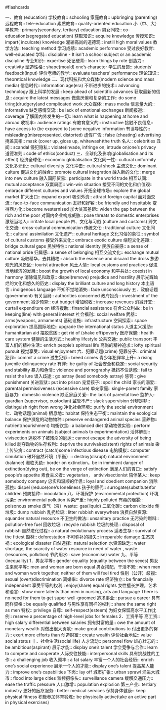 #flashcards 

一、教育 (education)
学校教育:: schooling <!--SR:!2023-12-29-20-23,10.9,243-->
家庭教育:: upbringing (parenting) <!--SR:!2023-12-31-20-14,12.9,243-->
远程教育:: tele-education <!--SR:!2023-12-31-20-33,12.9,243-->
素质教育:: quality-oriented education <!--SR:!2023-12-31-20-12,12.9,243-->
小（中、大）学教育:: primary(secondary, tertiary) education <!--SR:!2023-12-13-17-20,2.4,243-->
男女同校:: co-education(segregated education) <!--SR:!2023-12-28-20-15,9.9,243-->
获取知识:: acquire knowledge <!--SR:!2023-12-13-17-20,2.4,243-->
传授知识:: impart( inculcate) knowledge <!--SR:!2023-12-11-22-53,1,230-->
灌输高尚的道德观:: instill high moral values <!--SR:!2023-12-20-05-50,1.3,203-->
教学方法:: teaching method <!--SR:!2023-12-31-20-04,12.9,243-->
学习成绩:: academic performance <!--SR:!2023-12-11-22-55,1,230-->
受过良好教育:: well-educated <!--SR:!2023-12-13-17-39,2.4,243-->
学科:: discipline - It isn't a school subject or an academic discipline <!--SR:!2023-12-13-17-26,2.4,243-->
专业知识:: expertise <!--SR:!2023-12-31-19-12,12.9,243-->
死记硬背:: learn things by rote <!--SR:!2023-12-13-10-55,2.5,250-->
创造力:: creativity <!--SR:!2023-12-13-22-14,2.4,243-->
塑造性格:: shape(mould) one’s character <!--SR:!2023-12-13-10-55,2.5,250-->
学生的反馈:: students’ feedback(input) <!--SR:!2023-12-13-17-19,2.4,243-->
评价老师的教学:: evaluate teachers’ performance <!--SR:!2023-12-29-20-12,10.9,243-->
理论知识:: theoretical knowledge <!--SR:!2023-12-30-19-48,11.9,243-->
二、现代科技和大众媒体(modern science and mass media)
信息时代:: information age(era) <!--SR:!2023-12-13-21-59,2.4,243-->
不断进步的技术:: advancing technology <!--SR:!2023-12-13-17-41,2.4,243-->
跟上科学的发展:: keep ahead of scientific advances <!--SR:!2023-12-12-12-46,1,223-->
获取最新的信息:: acquire the latest messages <!--SR:!2023-12-27-15-48,8.7,243-->
做些厌倦和复杂的工作:: do some tiring(drudgery)and complicated work <!--SR:!2023-12-13-22-22,2.4,243-->
大众媒体:: mass media <!--SR:!2023-12-13-17-32,2.4,243-->
信息量大的:: informative <!--SR:!2023-12-12-12-32,1,223-->
缺乏感情交流:: be lack of emotional exchanges <!--SR:!2023-12-13-17-23,2.4,243-->
新闻报道:: coverage <!--SR:!2023-12-29-20-14,10.9,243-->
了解国内外发生的一切:: learn what is happening at home and abroad <!--SR:!2023-12-12-07-50,1,223-->
收视率:: audience ratings <!--SR:!2023-12-12-12-28,1,223-->
有教育意义的:: instructive <!--SR:!2023-12-13-17-30,2.4,243-->
接触不良信息:: have access to (be exposed to )some negative information <!--SR:!2023-12-12-08-06,1,223-->
有误导性的:: misleading(misrepresented, distorted) <!--SR:!2023-12-13-17-20,2.4,243-->
虚假广告:: false (cheating) advertising <!--SR:!2023-12-12-07-44,1,223-->
掩盖真相:: mask (cover up, gloss up, whitewash)the truth <!--SR:!2023-12-26-15-37,7.7,243-->
名人:: celebrities <!--SR:!2023-12-13-17-18,2.4,243-->
丑闻:: scandal <!--SR:!2023-12-13-22-19,2.4,243-->
侵犯隐私:: violate(invade, infringe on, intrude on)one’s privacy <!--SR:!2023-12-13-17-37,2.4,243-->
道德准则:: code of ethics(conduct) <!--SR:!2023-12-12-08-05,1,223-->
三、全球化及影响(globalisation and its effect)
经济全球化:: economic globalisation <!--SR:!2023-12-26-03-24,7.2,230-->
文化同一性:: cultural uniformity <!--SR:!2023-12-20-06-00,1.3,203-->
文化多元化:: cultural diversity <!--SR:!2023-12-13-17-32,2.4,243-->
文化冲击:: cultural shock <!--SR:!2023-12-30-20-31,11.9,243-->
主流文化:: dominant culture <!--SR:!2023-12-13-17-32,2.4,243-->
促进文化的融合:: promote cultural integration <!--SR:!2023-12-20-12-55,1.6,223-->
融入新的文化:: merge into new culture <!--SR:!2023-12-31-19-44,12.9,243-->
融入国际贸易:: participate in the world trade <!--SR:!2023-12-13-17-22,2.4,243-->
相互认同:: mutual acceptance <!--SR:!2023-12-11-22-53,1,230-->
双赢局面:: win-win situation <!--SR:!2023-12-13-17-37,2.4,243-->
接受不同的文化和价值观:: embrace different cultures and values <!--SR:!2023-12-13-17-31,2.4,243-->
开拓全球市场:: explore the global market <!--SR:!2023-12-13-17-38,2.4,243-->
扩大出口:: expand export <!--SR:!2023-12-20-13-25,1.6,223-->
吸引外资:: attract foreign capital <!--SR:!2023-12-30-20-36,11.9,243-->
面对面交流:: face-to-face communication <!--SR:!2023-12-13-21-59,2.4,243-->
友好和好客:: be friendly and hospitable <!--SR:!2023-12-12-12-27,1,223-->
变得西方化:: become westernised <!--SR:!2023-12-13-17-22,2.4,243-->
加大贫富差距:: widen the gap between the rich and the poor <!--SR:!2023-12-29-20-11,10.9,243-->
对国内企业构成威胁:: pose threats to domestic enterprises <!--SR:!2023-12-12-07-54,1,223-->
激怒当地人:: irritate local people <!--SR:!2023-12-13-17-19,2.4,243-->
四、文化与习俗 (culture and customs)
跨文化交流:: cross-cultural communication <!--SR:!2023-12-20-13-17,1.6,223-->
传统文化:: traditional culture <!--SR:!2023-12-29-20-25,10.9,243-->
文化同化:: cultural assimilation <!--SR:!2023-12-13-17-35,2.4,243-->
文化遗产:: cultural heritage <!--SR:!2023-12-13-17-37,2.4,243-->
文化习俗的象征:: symbol of cultural customs <!--SR:!2023-12-14-02-00,2.4,243-->
接受外来文化:: embrace exotic culture <!--SR:!2023-12-12-07-54,1,223-->
缩短文化差距:: bridge cultural gaps <!--SR:!2023-12-13-22-04,2.4,243-->
民族特性:: national identity <!--SR:!2023-12-13-17-22,2.4,243-->
民族自豪感:: a sense of national pride <!--SR:!2023-12-30-20-11,11.9,243-->
归属感:: a sense of belonging <!--SR:!2023-12-13-17-22,2.4,243-->
相互交流文化:: exchange mutual culture <!--SR:!2023-12-14-02-00,2.4,243-->
吸取精华，去其糟粕:: absorb the essence and discard the dross <!--SR:!2023-12-13-17-20,2.4,243-->
旅游观光的风景区:: tourist attraction <!--SR:!2023-12-13-22-00,2.4,243-->
风土人情:: local customs and practices <!--SR:!2023-12-20-13-21,1.6,223-->
促进当地经济的发展:: boost the growth of local economy <!--SR:!2023-12-12-07-47,1,223-->
和平共处:: coexist in harmony <!--SR:!2023-12-12-07-49,1,223-->
消除偏见和敌意:: dispel(remove) prejudice and hostility <!--SR:!2023-12-20-04-43,1.3,203-->
展示光辉灿烂的文化和悠久的历史:: display the brilliant culture and long history <!--SR:!2023-12-13-17-39,2.4,243-->
本土语言:: indigenous language <!--SR:!2023-12-13-17-19,2.4,243-->
不知不觉地消失:: fade unconsciously <!--SR:!2023-12-13-17-27,2.4,243-->
五．政府话题 (government) 
有关当局:: authorities concerned <!--SR:!2023-12-20-11-54,1.6,223-->
政府投资:: investment of the government <!--SR:!2023-12-13-17-37,2.4,243-->
减少预算:: cut budget <!--SR:!2023-12-29-20-35,10.9,243-->
增加税收:: increase revenues <!--SR:!2024-01-11-19-32,23.9,263-->
消减开支:: curtail expenditure on <!--SR:!2023-12-12-08-04,1,223-->
经济援助:: financial assistance <!--SR:!2023-12-13-17-41,2.4,243-->
符合公众利益:: be in keeping(line) with general interest <!--SR:!2023-12-13-17-27,2.4,243-->
社会福利:: social welfare <!--SR:!2023-12-13-17-20,2.4,243-->
武器:: arms(weapons, armaments) <!--SR:!2023-12-31-20-31,12.9,243-->
基础设施:: infrastructure <!--SR:!2023-12-13-17-29,2.4,243-->
空间探索:: space exploration <!--SR:!2023-12-26-15-17,7.7,243-->
提高国际地位:: upgrade the international status <!--SR:!2023-12-13-10-51,2.5,250-->
人道主义援助:: humanitarian aid <!--SR:!2023-12-20-05-40,1.3,203-->
摆脱贫困:: get rid of (shake off)poverty <!--SR:!2023-12-11-22-51,1,230-->
医疗保健:: health care system <!--SR:!2023-12-13-10-55,2.5,250-->
健康的生活方式:: healthy lifestyle <!--SR:!2023-12-30-20-24,11.9,243-->
公共交通:: public transport <!--SR:!2023-12-13-17-36,2.4,243-->
丰富人们的精神生活:: enrich people’s spiritual life <!--SR:!2023-12-13-17-30,2.4,243-->
高尚的精神追求:: lofty spiritual pursuit <!--SR:!2023-12-20-05-41,1.3,210-->
视觉享受:: visual enjoyment <!--SR:!2023-12-11-22-54,1,230-->
六、犯罪话题(crime)
犯罪分子:: criminal <!--SR:!2023-12-29-19-09,10.9,243-->
犯罪:: commit a crime <!--SR:!2023-12-20-13-02,1.6,223-->
滋生犯罪:: breed crimes <!--SR:!2023-12-13-17-38,2.4,243-->
青少年犯罪率上升:: a rising juvenile delinquency rate <!--SR:!2023-12-12-08-03,1,223-->
有罪:: be guilty of <!--SR:!2023-12-13-17-41,2.4,243-->
社会安全和稳定:: social security and stability <!--SR:!2023-12-13-17-20,2.4,243-->
暴力和色情:: violence and pornography <!--SR:!2023-12-13-17-37,2.4,243-->
抵挡不住诱惑:: fail to resist the lure <!--SR:!2023-12-20-04-48,1.3,203-->
误入歧途:: go astray (lead somebody astray) <!--SR:!2023-12-13-17-20,2.4,243-->
惩罚:: give punishment <!--SR:!2023-12-31-20-11,12.9,243-->
关进监狱:: put into prison <!--SR:!2023-12-13-17-25,2.4,243-->
宠爱孩子:: spoil the child <!--SR:!2023-12-13-17-20,2.4,243-->
家长的溺爱:: parental permissiveness (excessive care) <!--SR:!2023-12-12-16-25,1,223-->
单亲家庭:: single-parent family <!--SR:!2023-12-13-17-38,2.4,243-->
家庭暴力:: domestic violence <!--SR:!2023-12-13-17-28,2.4,243-->
缺乏家庭关爱:: the lack of parental love <!--SR:!2023-12-29-19-09,10.9,243-->
监护人:: guardian (supervisor, custodian) <!--SR:!2023-12-13-17-41,2.4,243-->
监管不严:: slack supervision <!--SR:!2023-12-12-12-27,1,223-->
分辨是非:: distinguish right from wrong <!--SR:!2023-12-30-20-33,11.9,243-->
净化社会环境:: purify the social environment <!--SR:!2023-12-25-20-30,6.9,223-->
七、动物话题(animal)
栖息地:: habitat <!--SR:!2023-12-13-17-36,2.4,243-->
保持生态平衡:: maintain the ecological balance <!--SR:!2023-12-20-13-23,1.6,223-->
保护濒危的动物物种:: preserve endangered animal species <!--SR:!2023-12-12-08-01,1,223-->
营养物:: nutrient(nourishment) <!--SR:!2023-12-13-17-37,2.4,243-->
均衡饮食:: a balanced diet <!--SR:!2023-12-29-19-31,10.9,243-->
拿动物做实验:: perform experiments on animals (subject animals to experimentation) <!--SR:!2023-12-12-07-50,1,223-->
活体解剖:: vivisection <!--SR:!2023-12-20-05-23,1.3,203-->
逃脱不了被残杀的厄运:: cannot escape the adversity of being killed <!--SR:!2023-12-12-16-25,1,223-->
剥夺动物的生存权利:: deprive the survival(existent) rights of animals <!--SR:!2023-12-26-03-45,7.2,230-->
染上传染病:: contract (catch)some infectious disease <!--SR:!2023-12-31-20-22,12.9,243-->
电脑模拟:: computer simulation <!--SR:!2023-12-13-17-32,2.4,243-->
破坏自然环境（平衡）:: destroy(disrupt) natural environment (balance) <!--SR:!2023-12-13-17-30,2.4,243-->
濒临灭绝:: border on extinction，be in imminent danger of extinction(dying out), be on the verge of extinction <!--SR:!2023-12-14-02-00,2.4,243-->
满足人们的胃口:: satisfy people’s appetite <!--SR:!2023-12-12-07-53,1,223-->
素食主义者:: vegetarian， antivivisectionist <!--SR:!2023-12-27-14-24,8.7,243-->
陪伴某人:: keep somebody company <!--SR:!2023-12-13-22-08,2.4,243-->
忠实和温顺的伴侣:: loyal and obedient companion <!--SR:!2023-12-13-17-32,2.4,243-->
消除孤独:: dispel (reduce)one’s loneliness <!--SR:!2023-12-11-22-53,1,230-->
孩子的替代:: surrogate(substitute)for children <!--SR:!2023-12-20-10-48,1.5,223-->
预防接种:: inoculation <!--SR:!2023-12-20-06-07,1.3,203-->
八、环境保护 (environmental protection)
环境污染:: environmental pollution <!--SR:!2023-12-13-17-32,2.4,243-->
污染严重:: highly polluted <!--SR:!2023-12-13-17-39,2.4,243-->
有毒的烟雾:: poisonous smoke <!--SR:!2023-12-13-17-41,2.4,243-->
废气（液）waste:: gas(liquid) <!--SR:!2023-12-13-17-31,2.4,243-->
二氧化碳:: carbon dioxide <!--SR:!2023-12-31-05-53,12.3,250-->
倒垃圾:: dump rubbish <!--SR:!2024-01-01-06-13,13.3,250-->
乱扔垃圾:: litter rubbish everywhere <!--SR:!2023-12-13-17-27,2.4,243-->
浪费自然资源:: squander natural resource <!--SR:!2023-12-12-07-48,1,223-->
不卫生的做法:: unsanitary practice <!--SR:!2023-12-13-17-41,2.4,243-->
无污染的燃料:: pollution-free fuel <!--SR:!2023-12-12-12-31,1,223-->
回收垃圾:: recycle rubbish <!--SR:!2023-12-13-17-31,2.4,243-->
垃圾的处理:: disposal of rubbish <!--SR:!2023-12-13-10-55,2.5,250-->
自然进化过程:: a natural evolutionary process <!--SR:!2023-12-12-07-49,1,223-->
适者生存:: survival of the fittest <!--SR:!2023-12-12-07-42,1,223-->
毁林:: deforestation <!--SR:!2023-12-13-17-22,2.4,243-->
不可弥补的损失:: irreparable damage <!--SR:!2023-12-13-17-22,2.4,243-->
生态灾祸:: ecological disaster <!--SR:!2023-12-28-19-42,9.9,243-->
自然选择:: natural selection <!--SR:!2023-12-31-20-24,12.9,243-->
水资源缺乏:: water shortage, the scarcity of water resource in need of water , waste (resources, pollution) <!--SR:!2023-12-13-22-08,2.4,243-->
节约用水:: save (economise) water <!--SR:!2023-12-13-17-39,2.4,243-->
九、平等(inequality)
1．男女平等:: gender equality (equality between the sexes) <!--SR:!2023-12-12-08-02,1,223-->
男女生来就平等:: men and woman are born equal <!--SR:!2023-12-13-10-56,2.5,250-->
男女搭配，干活不累:: when men and woman work together, neither of them will feel tired <!--SR:!2023-12-25-20-34,6.9,223-->
性别（公开）歧视:: sexual (overt)discrimination <!--SR:!2023-12-29-05-12,10.3,250-->
离婚率:: divorce rate <!--SR:!2023-12-13-17-19,2.4,243-->
经济独立:: be financially independent <!--SR:!2024-01-01-05-17,12.9,243-->
享受平等的权利:: enjoy(share) equal rights <!--SR:!2023-12-13-17-31,2.4,243-->
女性擅长护理，艺术和语言:: show more talents than men in nursing, arts and language There is no need for them to get super well-groomed <!--SR:!2023-12-13-22-01,2.4,243-->
追求事业:: pursue a career <!--SR:!2023-12-13-17-36,2.4,243-->
具有同样资格:: be equally qualified <!--SR:!2023-12-12-07-45,1,223-->
与男性享有同样的权利:: share the same right as men <!--SR:!2023-12-13-17-22,2.4,243-->
特权:: privilege <!--SR:!2023-12-14-17-24,3.4,263-->
自尊:: self-respect(esteem) <!--SR:!2023-12-13-17-41,2.4,243-->
为妇女保留高水平工作比例:: reserve a percentage of high-level jobs for females <!--SR:!2023-12-13-17-32,2.4,243-->
2．工资平等
高工资:: high salary differential between salaries <!--SR:!2023-12-13-22-01,2.4,243-->
拥有财富的量:: owe the amount of monetary wealth <!--SR:!2023-12-20-12-34,1.6,223-->
对做出很大贡献:: make great contributions to <!--SR:!2023-12-13-10-52,2.5,250-->
付出更多的努力:: exert more efforts than <!--SR:!2023-12-13-17-31,2.4,243-->
创造财富:: create wealth <!--SR:!2023-12-13-17-25,2.4,243-->
评价社会地位:: value social status <!--SR:!2023-12-13-17-19,2.4,243-->
十、社会生活(social life)
人才流动:: personnel flow <!--SR:!2023-12-31-05-58,12.3,250-->
雄心壮志的:: be ambitious(aspirant) <!--SR:!2023-12-13-17-43,2.4,243-->
展示才能:: display one’s talent <!--SR:!2023-12-13-17-31,2.4,243-->
学会竞争与合作:: learn to compete and cooperate <!--SR:!2023-12-13-22-22,2.4,243-->
人际交往技能:: interpersonal skills <!--SR:!2023-12-13-17-26,2.4,243-->
具有挑战性的工作:: a challenging job <!--SR:!2023-12-13-10-51,2.5,250-->
收入颇丰:: a fat salary <!--SR:!2023-12-31-05-18,12.3,250-->
丰富一个人的社会经历:: enrich one’s social experience <!--SR:!2023-12-30-06-08,11.3,250-->
展示一个人的才能:: display one’s talent <!--SR:!2023-12-13-17-41,2.4,243-->
提高某人能力:: improve one’s capabilities <!--SR:!2023-12-20-06-04,1.3,203-->
下岗:: lay off <!--SR:!2023-12-13-17-20,2.4,243-->
城市扩张:: urban sprawl <!--SR:!2023-12-11-22-53,1,230-->
涌进大城市:: flood into large cities <!--SR:!2023-12-13-17-29,2.4,243-->
监控摄像头:: surveillance camera <!--SR:!2023-12-12-08-06,1,223-->
缓解交通压力:: ease the traffic pressure <!--SR:!2023-12-29-19-44,10.9,243-->
人口激增:: population explosion <!--SR:!2023-12-13-17-25,2.4,243-->
第三产业:: tertiary industry <!--SR:!2023-12-31-20-10,12.9,243-->
更好的医疗服务:: better medical services <!--SR:!2023-12-13-17-38,2.4,243-->
保持身体健康:: keep physical fitness <!--SR:!2023-12-13-22-00,2.4,243-->
积极参加体育锻炼:: be physically active(take an active part in physical exercises) <!--SR:!2023-12-20-12-35,1.6,223-->



